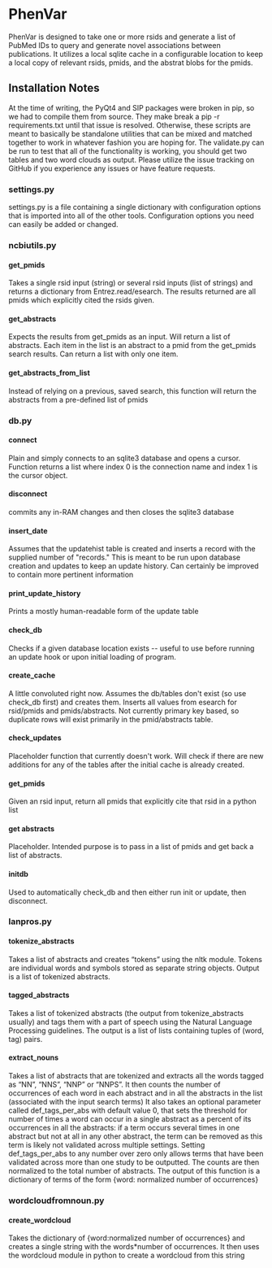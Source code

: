 # PhenVar
PhenVar is designed to take one or more rsids and generate a list of PubMed IDs to query and generate novel associations between publications. It utilizes a local sqlite cache in a configurable location to keep a local copy of relevant rsids, pmids, and the abstrat blobs for the pmids.  
## Installation Notes
At the time of writing, the PyQt4 and SIP packages were broken in pip, so we had to compile them from source.  They make break a pip -r requirements.txt until that issue is resolved.  Otherwise, these scripts are meant to basically be standalone utilities that can be mixed and matched together to work in whatever fashion you are hoping for.  The validate.py can be run to test that all of the functionality is working, you should get two tables and two word clouds as output.  Please utilize the issue tracking on GitHub if you experience any issues or have feature requests.  
### settings.py
settings.py is a file containing a single dictionary with configuration options that is imported into all of the other tools.  Configuration options you need can easily be added or changed.
### ncbiutils.py
#### get_pmids 
Takes a single rsid input (string) or several rsid inputs (list of strings) and returns a dictionary from Entrez.read/esearch.  The results returned are all pmids which explicitly cited the rsids given.  
#### get_abstracts
Expects the results from get_pmids as an input.  Will return a list of abstracts.  Each item in the list is an abstract to a pmid from the get_pmids search results.  Can return a list with only one item.  
#### get_abstracts_from_list
Instead of relying on a previous, saved search, this function will return the abstracts from a pre-defined list of pmids
### db.py
#### connect
Plain and simply connects to an sqlite3 database and opens a cursor. Function returns a list where index 0 is the connection name and index 1 is the cursor object.
#### disconnect
commits any in-RAM changes and then closes the sqlite3 database
#### insert_date
Assumes that the updatehist table is created and inserts a record with the supplied number of "records."  This is meant to be run upon database creation and updates to keep an update history.  Can certainly be improved to contain more pertinent information
#### print_update_history
Prints a mostly human-readable form of the update table
#### check_db
Checks if a given database location exists -- useful to use before running an update hook or upon initial loading of program.  
#### create_cache
A little convoluted right now.  Assumes the db/tables don't exist (so use check_db first) and creates them.  Inserts all values from esearch for rsid/pmids and pmids/abstracts.   Not currently primary key based, so duplicate rows will exist primarily in the pmid/abstracts table.  
#### check_updates
Placeholder function that currently doesn't work.  Will check if there are new additions for any of the tables after the initial cache is already created.  
#### get_pmids
Given an rsid input, return all pmids that explicitly cite that rsid in a python list
#### get abstracts
Placeholder.  Intended purpose is to pass in a list of pmids and get back a list of abstracts. 
#### initdb
Used to automatically check_db and then either run init or update, then disconnect.
### lanpros.py
#### tokenize_abstracts
Takes a list of abstracts and creates “tokens” using the nltk module. Tokens are individual words and symbols stored as separate string objects. Output is a list of tokenized abstracts.
#### tagged_abstracts
Takes a list of tokenized abstracts (the output from tokenize_abstracts usually) and tags them with a part of speech using the Natural Language Processing guidelines. The output is a list of lists containing tuples of (word, tag) pairs.
#### extract_nouns
Takes a list of abstracts that are tokenized and extracts all the words tagged as “NN”, “NNS”, “NNP” or “NNPS”. It then counts the number of occurrences of each word in each abstract and in all the abstracts in the list (associated with the input search terms) It also takes an optional parameter called def_tags_per_abs with default value 0, that sets the threshold for number of times a word can occur in a single abstract as a percent of its occurrences in all the abstracts: if a term occurs several times in one abstract but not at all in any other abstract, the term can be removed as this term is likely not validated across multiple settings. Setting def_tags_per_abs to any number over zero only allows terms that have been validated across more than one study to be outputted. The counts are then normalized to the total number of abstracts. The output of this function is a dictionary of terms of the form {word: normalized number of occurrences}
### wordcloudfromnoun.py
#### create_wordcloud
Takes the dictionary of {word:normalized number of occurrences} and creates a single string with the words*number of occurrences. It then uses the wordcloud module in python to create a wordcloud from this string

